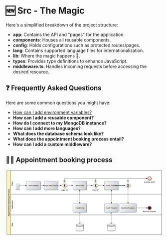 # 🆕 Src - The Magic

Here's a simplified breakdown of the project structure:

- **app**: Contains the API and "pages" for the application.
- **components**: Houses all reusable components.
- **config**: Holds configurations such as protected routes/pages.
- **lang**: Contains supported language files for internationalization.
- **lib**: Where the magic happens 🗿.
- **types**: Provides type definitions to enhance JavaScript.
- **middleware.ts**: Handles incoming requests before accessing the desired resource.

## ❓ Frequently Asked Questions

Here are some common questions you might have:

- [How can I add environment variables?](./_docs/ENV.md)
- **How can I add a reusable component?**
- **How do I connect to my MongoDB instance?**
- **How can I add more languages?**
- **What does the database schema look like?**
- **What does the appointment booking process entail?**
- **How can I add a custom middleware?**

## 🏃🏽 Appointment booking process

![appointment-booking-process](https://github.com/TobiasGleiter/nextjs-appointment-booking/blob/main/docs/appointment-booking-process.jpg)
